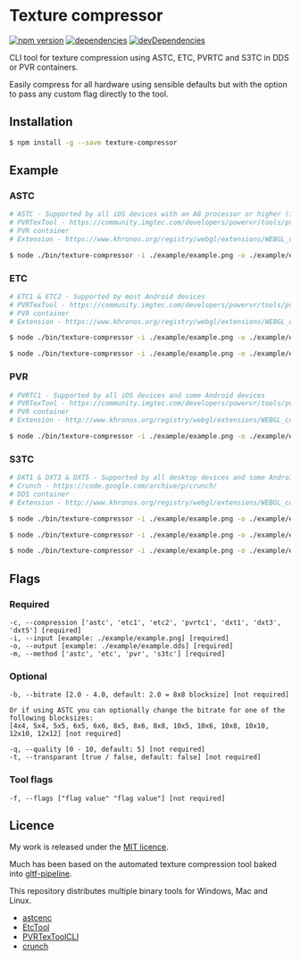 # Texture compressor

[![npm version](https://badge.fury.io/js/texture-compressor.svg)](https://badge.fury.io/js/texture-compressor)
[![dependencies](https://david-dm.org/timvanscherpenzeel/texture-compressor.svg)](https://david-dm.org/timvanscherpenzeel/texture-compressor)
[![devDependencies](https://david-dm.org/timvanscherpenzeel/texture-compressor/dev-status.svg)](https://david-dm.org/timvanscherpenzeel/texture-compressor#info=devDependencies)

CLI tool for texture compression using ASTC, ETC, PVRTC and S3TC in DDS or PVR containers.

Easily compress for all hardware using sensible defaults but with the option to pass any custom flag directly to the tool.

## Installation

```sh
$ npm install -g --save texture-compressor
```

## Example

### ASTC

```sh
# ASTC - Supported by all iOS devices with an A8 processor or higher (iPhone 6+)
# PVRTexTool - https://community.imgtec.com/developers/powervr/tools/pvrtextool/
# PVR container
# Extension - https://www.khronos.org/registry/webgl/extensions/WEBGL_compressed_texture_astc/

$ node ./bin/texture-compressor -i ./example/example.png -o ./example/example-astc.pvr -m astc -c astc
```

### ETC

```sh
# ETC1 & ETC2 - Supported by most Android devices
# PVRTexTool - https://community.imgtec.com/developers/powervr/tools/pvrtextool/
# PVR container
# Extension - https://www.khronos.org/registry/webgl/extensions/WEBGL_compressed_texture_etc/

$ node ./bin/texture-compressor -i ./example/example.png -o ./example/example-etc1.pvr -m etc -c etc1

$ node ./bin/texture-compressor -i ./example/example.png -o ./example/example-etc2.pvr -m etc -c etc2
```

### PVR

```sh
# PVRTC1 - Supported by all iOS devices and some Android devices
# PVRTexTool - https://community.imgtec.com/developers/powervr/tools/pvrtextool/
# PVR container
# Extension - http://www.khronos.org/registry/webgl/extensions/WEBGL_compressed_texture_pvrtc/

$ node ./bin/texture-compressor -i ./example/example.png -o ./example/example-pvrtc1.pvr -m pvr -c pvrtc1
```

### S3TC

```sh
# DXT1 & DXT3 & DXT5 - Supported by all desktop devices and some Android devices
# Crunch - https://code.google.com/archive/p/crunch/
# DDS container
# Extension - http://www.khronos.org/registry/webgl/extensions/WEBGL_compressed_texture_s3tc/

$ node ./bin/texture-compressor -i ./example/example.png -o ./example/example-dxt1.dds -m s3tc -c dxt1

$ node ./bin/texture-compressor -i ./example/example.png -o ./example/example-dxt3.dds -m s3tc -c dxt3

$ node ./bin/texture-compressor -i ./example/example.png -o ./example/example-dxt5.dds -m s3tc -c dxt5
```

## Flags

### Required
	-c, --compression ['astc', 'etc1', 'etc2', 'pvrtc1', 'dxt1', 'dxt3', 'dxt5'] [required]
	-i, --input [example: ./example/example.png] [required]
	-o, --output [example: ./example/example.dds] [required]
	-m, --method ['astc', 'etc', 'pvr', 's3tc'] [required]

### Optional
	-b, --bitrate [2.0 - 4.0, default: 2.0 = 8x8 blocksize] [not required]

	Or if using ASTC you can optionally change the bitrate for one of the following blocksizes:
	[4x4, 5x4, 5x5, 6x5, 6x6, 8x5, 8x6, 8x8, 10x5, 10x6, 10x8, 10x10, 12x10, 12x12] [not required]

	-q, --quality [0 - 10, default: 5] [not required]
	-t, --transparant [true / false, default: false] [not required]

### Tool flags
	-f, --flags ["flag value" "flag value"] [not required]

## Licence

My work is released under the [MIT licence](https://raw.githubusercontent.com/TimvanScherpenzeel/texture-compressor/master/LICENSE).

Much has been based on the automated texture compression tool baked into [gltf-pipeline](https://raw.githubusercontent.com/AnalyticalGraphicsInc/gltf-pipeline/master/LICENSE.md).

This repository distributes multiple binary tools for Windows, Mac and Linux.

- [astcenc](https://raw.githubusercontent.com/ARM-software/astc-encoder/master/license.txt)
- [EtcTool](https://raw.githubusercontent.com/google/etc2comp/master/LICENSE)
- [PVRTexToolCLI](https://community.imgtec.com/developers/powervr/sdk-end-user-licence-agreement/)
- [crunch](https://raw.githubusercontent.com/Unvanquished/crunch/master/license.txt)

